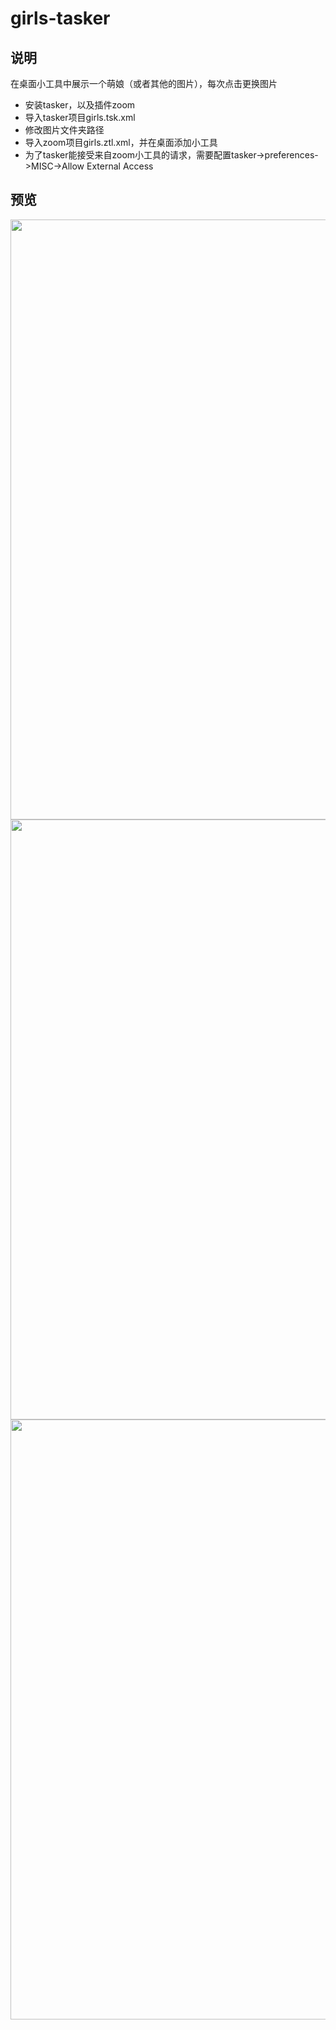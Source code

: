 # girls-tasker


## 说明
在桌面小工具中展示一个萌娘（或者其他的图片），每次点击更换图片
* 安装tasker，以及插件zoom
* 导入tasker项目girls.tsk.xml
* 修改图片文件夹路径
* 导入zoom项目girls.ztl.xml，并在桌面添加小工具
* 为了tasker能接受来自zoom小工具的请求，需要配置tasker->preferences->MISC->Allow External Access

## 预览
<div align=center><img height="960" width="540" src="https://github.com/bjc5233/tasker-girls/raw/master/resources/Screenshot_2017-07-24-10-07-52-991.png"/></div>
<div align=center><img height="960" width="540" src="https://github.com/bjc5233/tasker-girls/raw/master/resources/Screenshot_2017-07-26-09-17-45-852.png"/></div>
<div align=center><img height="960" width="540" src="https://github.com/bjc5233/tasker-girls/raw/master/resources/Screenshot_2017-07-27-09-53-12-736.png"/></div>
